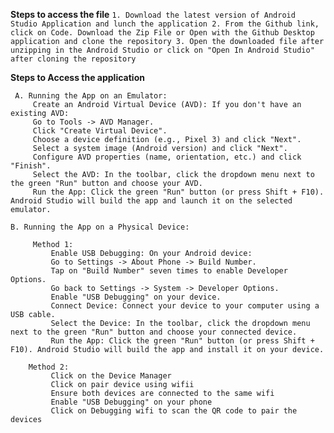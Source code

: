 

**Steps to access the file**
    `1. Download the latest version of Android Studio Application and lunch the application
     2. From the Github link, click on Code. Download the Zip File or Open with the Github Desktop application and clone the repository
     3. Open the downloaded file after unzipping in the Android Studio or click on "Open In Android Studio" after cloning the repository` 


**Steps to Access the application**

     A. Running the App on an Emulator:
         Create an Android Virtual Device (AVD): If you don't have an existing AVD:
         Go to Tools -> AVD Manager.
         Click "Create Virtual Device".
         Choose a device definition (e.g., Pixel 3) and click "Next".
         Select a system image (Android version) and click "Next".
         Configure AVD properties (name, orientation, etc.) and click "Finish".
         Select the AVD: In the toolbar, click the dropdown menu next to the green "Run" button and choose your AVD.
         Run the App: Click the green "Run" button (or press Shift + F10). Android Studio will build the app and launch it on the selected emulator.

    B. Running the App on a Physical Device:

         Method 1:
             Enable USB Debugging: On your Android device:
             Go to Settings -> About Phone -> Build Number.
             Tap on "Build Number" seven times to enable Developer Options.
             Go back to Settings -> System -> Developer Options.
             Enable "USB Debugging" on your device.
             Connect Device: Connect your device to your computer using a USB cable.
             Select the Device: In the toolbar, click the dropdown menu next to the green "Run" button and choose your connected device.
             Run the App: Click the green "Run" button (or press Shift + F10). Android Studio will build the app and install it on your device.
    
        Method 2:
             Click on the Device Manager
             Click on pair device using wifii 
             Ensure both devices are connected to the same wifi
             Enable "USB Debugging" on your phone
             Click on Debugging wifi to scan the QR code to pair the devices
        
        
